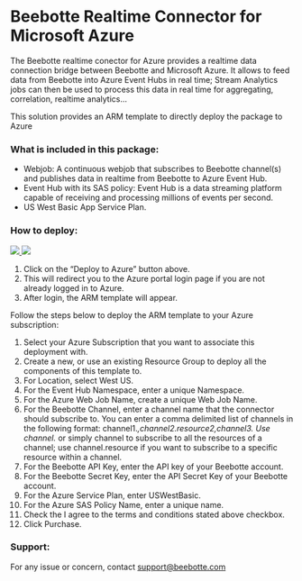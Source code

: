 Beebotte Realtime Connector for Microsoft Azure
===============================================

The Beebotte realtime conector for Azure provides a realtime data connection bridge between Beebotte and Microsoft Azure. It allows to feed data from Beebotte into Azure Event Hubs in real time; Stream Analytics jobs can then be used to process this data in real time for aggregating, correlation, realtime analytics... 

This solution provides an ARM template to directly deploy the package to Azure

### What is included in this package: ###
* Webjob: A continuous webjob that subscribes to Beebotte channel(s) and publishes data in realtime from Beebotte to Azure Event Hub.
* Event Hub with its SAS policy: Event Hub is a data streaming platform capable of receiving and processing millions of events per second.
* US West Basic App Service Plan. 

### How to deploy: ###

<a href="https://portal.azure.com/#create/Microsoft.Template/uri/https%3A%2F%2Fraw.githubusercontent.com%2FBeebotte%2FBeebotteAzureConnector%2Fmaster%2F%2Fazuredeploy.json" target="_blank"><img src="http://azuredeploy.net/deploybutton.png" style="max-width:100%;">
	</a>
	<a href="http://armviz.io/#/?load=https%3A%2F%2Fraw.githubusercontent.com%2FBeebotte%2FBeebotteAzureConnector%2Fmaster%2F%2Fazuredeploy.json" target="_blank"><img src="http://armviz.io/visualizebutton.png" style="max-width:100%;">
	</a>

1. Click on the “Deploy to Azure” button above.
2. This will redirect you to the Azure portal login page if you are not already logged in to Azure.
3. After login, the ARM template will appear.

Follow the steps below to deploy the ARM template to your Azure subscription:

1. Select your Azure Subscription that you want to associate this deployment with.
2. Create a new, or use an existing Resource Group to deploy all the components of this template to.
3. For Location, select West US. 
4. For the Event Hub Namespace, enter a unique Namespace.
5. For the Azure Web Job Name, create a unique Web Job Name.
6. For the Beebotte Channel, enter a channel name that the connector should subscribe to. You can enter a comma delimited list of channels in the following format: channel1.*,channel2.resource2,channel3. Use channel.* or simply channel to subscribe to all the resources of a channel; use channel.resource if you want to subscribe to a specific resource within a channel.
7. For the Beebotte API Key, enter the API key of your Beebotte account.
8. For the Beebotte Secret Key, enter the API Secret Key of your Beebotte account.
9. For the Azure Service Plan, enter USWestBasic.
10. For the Azure SAS Policy Name, enter a unique name.
11. Check the I agree to the terms and conditions stated above checkbox.
12. Click Purchase.

### Support: ###
For any issue or concern, contact support@beebotte.com

